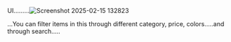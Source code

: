 UI.........![Screenshot 2025-02-15 132823](https://github.com/user-attachments/assets/ab660afd-3336-4b85-acce-434aad81aacc)

...You can filter items in this through different category, price, colors.....and through search.....
